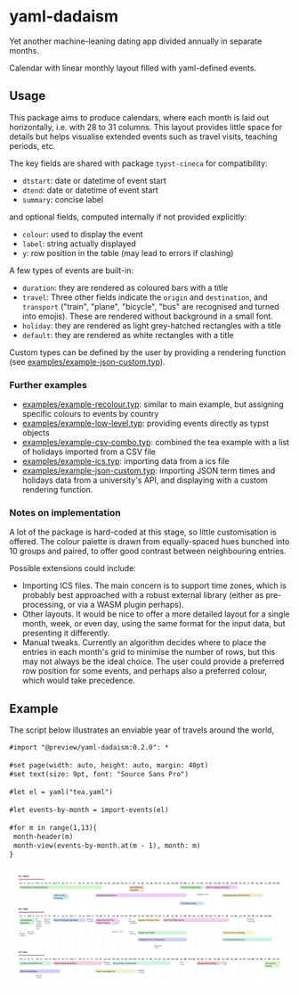 # yaml-dadaism 

Yet another machine-leaning dating app divided annually in separate months.

Calendar with linear monthly layout filled with yaml-defined events.

## Usage

This package aims to produce calendars, where each month is laid out horizontally, i.e. with 28 to 31 columns. This layout provides little space for details but helps visualise extended events such as travel visits, teaching periods, etc. 

The key fields are shared with package `typst-cineca` for compatibility:

- `dtstart`: date or datetime of event start
- `dtend`: date or datetime of event start
- `summary`: concise label

and optional fields, computed internally if not provided explicitly:

- `colour`: used to display the event
- `label`: string actually displayed
- `y`: row position in the table (may lead to errors if clashing)

A few types of events are built-in:

- `duration`: they are rendered as coloured bars with a title
- `travel`: Three other fields indicate the `origin` and `destination`, and `transport` ("train", "plane", "bicycle", "bus" are recognised and turned into emojis). These are rendered without background in a small font.
- `holiday`: they are rendered as light grey-hatched rectangles with a title
- `default`: they are rendered as white rectangles with a title

Custom types can be defined by the user by providing a rendering function (see [examples/example-json-custom.typ](examples/example-json-custom.typ)).

### Further examples

- [examples/example-recolour.typ](examples/example-recolour.typ): similar to main example, but assigning specific colours to events by country
- [examples/example-low-level.typ](examples/example-low-level.typ): providing events directly as typst objects
- [examples/example-csv-combo.typ](examples/example-csv-combo.typ): combined the tea example with a list of holidays imported from a CSV file
- [examples/example-ics.typ](examples/example-ics.typ): importing data from a ics file
- [examples/example-json-custom.typ](examples/example-json-custom.typ): importing JSON term times and holidays data from a university's API, and displaying with a custom rendering function.

### Notes on implementation

A lot of the package is hard-coded at this stage, so little customisation is offered. The colour palette is drawn from equally-spaced hues bunched into 10 groups and paired, to offer good contrast between neighbouring entries. 

Possible extensions could include:

- Importing ICS files. The main concern is to support time zones, which is probably best approached with a robust external library (either as pre-processing, or via a WASM plugin perhaps).
- Other layouts. It would be nice to offer a more detailed layout for a single month, week, or even day, using the same format for the input data, but presenting it differently.
- Manual tweaks. Currently an algorithm decides where to place the entries in each month's grid to minimise the number of rows, but this may not always be the ideal choice. The user could provide a preferred row position for some events, and perhaps also a preferred colour, which would take precedence.

## Example

The script below illustrates an enviable year of travels around the world,

```typ
#import "@preview/yaml-dadaism:0.2.0": *

#set page(width: auto, height: auto, margin: 40pt)
#set text(size: 9pt, font: "Source Sans Pro")

#let el = yaml("tea.yaml")

#let events-by-month = import-events(el)

#for m in range(1,13){
 month-header(m)
 month-view(events-by-month.at(m - 1), month: m)
}
```

![yearly calendar from the entries](assets/main.png)

